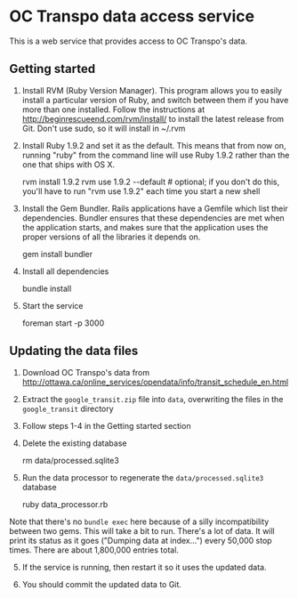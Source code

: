 OC Transpo data access service
==============================

This is a web service that provides access to OC Transpo's data.


Getting started
---------------

1) Install RVM (Ruby Version Manager). This program allows you to easily install a particular version of Ruby, and 
switch between them if you have more than one installed. Follow the instructions at 
http://beginrescueend.com/rvm/install/ to install the latest release from Git. Don't use sudo, so it will install in 
~/.rvm

2) Install Ruby 1.9.2 and set it as the default. This means that from now on, running "ruby" from the command line will use 
Ruby 1.9.2 rather than the one that ships with OS X.

    rvm install 1.9.2
    rvm use 1.9.2 --default  # optional; if you don't do this, you'll have to run "rvm use 1.9.2" each time you start a new shell 

3) Install the Gem Bundler. Rails applications have a Gemfile which list their dependencies. Bundler ensures that these
dependencies are met when the application starts, and makes sure that the application uses the proper versions of all
the libraries it depends on.

    gem install bundler

4) Install all dependencies

    bundle install

5) Start the service

    foreman start -p 3000


Updating the data files
-----------------------

1) Download OC Transpo's data from http://ottawa.ca/online_services/opendata/info/transit_schedule_en.html

2) Extract the `google_transit.zip` file into `data`, overwriting the files in the `google_transit` directory

3) Follow steps 1-4 in the Getting started section

4) Delete the existing database

    rm data/processed.sqlite3

4) Run the data processor to regenerate the `data/processed.sqlite3` database

    ruby data_processor.rb

Note that there's no `bundle exec` here because of a silly incompatibility between two gems. This will take a bit to 
run. There's a lot of data. It will print its status as it goes ("Dumping data at index...") every 50,000 stop times. 
There are about 1,800,000 entries total.

5) If the service is running, then restart it so it uses the updated data.

6) You should commit the updated data to Git.
